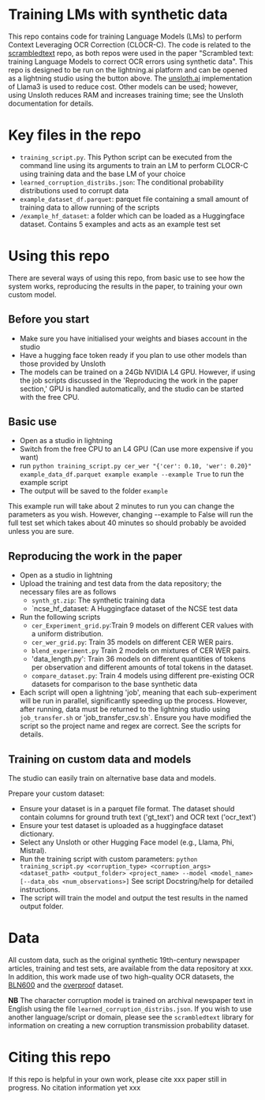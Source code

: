 # Training LMs with synthetic data

This repo contains code for training Language Models (LMs) to perform Context Leveraging OCR Correction (CLOCR-C). 
The code is related to the [scrambledtext](https://github.com/JonnoB/scrambledtext) repo, as both repos were used in the paper "Scrambled text: training Language Models to correct OCR errors using synthetic data".
This repo is designed to be run on the lightning.ai platform and can be opened as a lightning studio using the button above. The [unsloth.ai](https://github.com/unslothai/unsloth) implementation of Llama3 is used to reduce cost.
Other models can be used; however, using Unsloth reduces RAM and increases training time; see the Unsloth documentation for details.

# Key files in the repo

- `training_script.py`. This Python script can be executed from the command line using its arguments to train an LM to perform CLOCR-C using training data and the base LM of your choice
- `learned_corruption_distribs.json`: The conditional probability distributions used to corrupt data
- `example_dataset_df.parquet`: parquet file containing a small amount of training data to allow running of the scripts
- `/example_hf_dataset`: a folder which can be loaded as a Huggingface dataset. Contains 5 examples and acts as an example test set

# Using this repo

There are several ways of using this repo, from basic use to see how the system works, reproducing the results in the paper, to training your own custom model.

## Before you start

- Make sure you have initialised your weights and biases account in the studio
- Have a hugging face token ready if you plan to use other models than those provided by Unsloth
- The models can be trained on a 24Gb NVIDIA L4 GPU. However, if using the job scripts discussed in the 'Reproducing the work in the paper section,' GPU is handled automatically, and the studio can be started with the free CPU.

## Basic use

- Open as a studio in lightning
- Switch from the free CPU to an L4 GPU (Can use more expensive if you want)
- run `python training_script.py cer_wer "{'cer': 0.10, 'wer': 0.20}" example_data_df.parquet example example --example True` to run the example script
- The output will be saved to the folder `example`

This example run will take about 2 minutes to run you can change the parameters as you wish. However, changing --example to False will run the full test set which takes about 40 minutes so should probably be avoided unless you are sure.

## Reproducing the work in the paper

- Open as a studio in lightning
- Upload the training and test data from the data repository; the necessary files are as follows
    - `synth_gt.zip`: The synthetic training data
    - `ncse_hf_dataset: A Huggingface dataset of the NCSE test data
- Run the following scripts
  - `cer_Experiment_grid.py`:Train 9 models on different CER values with a uniform distribution.
  - `cer_wer_grid.py`: Train 35 models on different CER WER pairs.
  - `blend_experiment.py` Train 2 models on mixtures of CER WER pairs.
  - 'data_length.py': Train 36 models on different quantities of tokens per observation and different amounts of total tokens in the dataset.
  - `compare_dataset.py`: Train 4 models using different pre-existing OCR datasets for comparison to the base synthetic data
- Each script will open a lightning 'job', meaning that each sub-experiment will be run in parallel, significantly speeding up the process. However, after running, data must be returned to the lightning studio using `job_transfer.sh` or 'job_transfer_csv.sh`. Ensure you have modified the script so the project name and regex are correct. See the scripts for details.

## Training on custom data and models

The studio can easily train on alternative base data and models.

Prepare your custom dataset:
- Ensure your dataset is in a parquet file format.
 The dataset should contain columns for ground truth text ('gt_text') and OCR text ('ocr_text')
- Ensure your test dataset is uploaded as a huggingface dataset dictionary.
- Select any Unsloth or other Hugging Face model (e.g., Llama, Phi, Mistral).
- Run the training script with custom parameters: `python training_script.py <corruption_type> <corruption_args> <dataset_path> <output_folder> <project_name> --model <model_name> [--data_obs <num_observations>]` See script Docstring/help for detailed instructions.
- The script will train the model and output the test results in the named output folder.

# Data

All custom data, such as the original synthetic 19th-century newspaper articles, training and test sets, are available from the data repository at xxx. In addition, this work made use of two high-quality OCR datasets, the [BLN600](https://github.com/Shef-AIRE/llms_post-ocr_correction) and the [overproof](https://dlp2.pdst.ie/) dataset.

**NB** The character corruption model is trained on archival newspaper text in English using the file `learned_corruption_distribs.json`. 
If you wish to use another language/script or domain, please see the `scrambledtext` library for information on creating a new corruption transmission probability dataset.

# Citing this repo

If this repo is helpful in your own work, please cite
xxx paper still in progress. No citation information yet xxx
